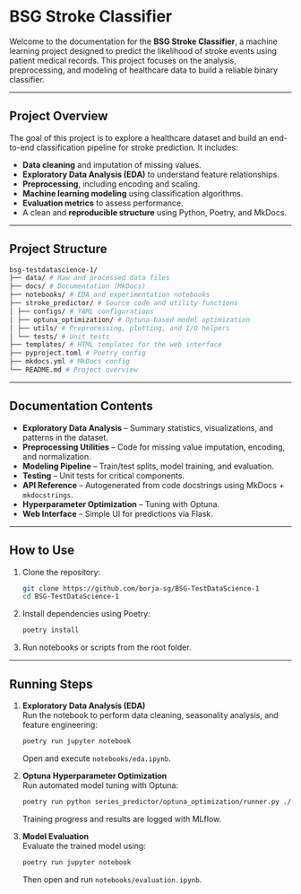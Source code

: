 # BSG Stroke Classifier

Welcome to the documentation for the **BSG Stroke Classifier**, a machine learning project designed to predict the likelihood of stroke events using patient medical records. This project focuses on the analysis, preprocessing, and modeling of healthcare data to build a reliable binary classifier.

---

## Project Overview

The goal of this project is to explore a healthcare dataset and build an end-to-end classification pipeline for stroke prediction. It includes:

- **Data cleaning** and imputation of missing values.
- **Exploratory Data Analysis (EDA)** to understand feature relationships.
- **Preprocessing**, including encoding and scaling.
- **Machine learning modeling** using classification algorithms.
- **Evaluation metrics** to assess performance.
- A clean and **reproducible structure** using Python, Poetry, and MkDocs.

---

## Project Structure

```bash
bsg-testdatascience-1/
├── data/ # Raw and processed data files
├── docs/ # Documentation (MkDocs)
├── notebooks/ # EDA and experimentation notebooks
├── stroke_predictor/ # Source code and utility functions
│ ├── configs/ # YAML configurations
│ ├── optuna_optimization/ # Optuna-based model optimization
│ ├── utils/ # Preprocessing, plotting, and I/O helpers
│ └── tests/ # Unit tests
├── templates/ # HTML templates for the web interface
├── pyproject.toml # Poetry config
├── mkdocs.yml # MkDocs config
└── README.md # Project overview
```

---

## Documentation Contents

- **Exploratory Data Analysis** – Summary statistics, visualizations, and patterns in the dataset.
- **Preprocessing Utilities** – Code for missing value imputation, encoding, and normalization.
- **Modeling Pipeline** – Train/test splits, model training, and evaluation.
- **Testing** – Unit tests for critical components.
- **API Reference** – Autogenerated from code docstrings using MkDocs + `mkdocstrings`.
- **Hyperparameter Optimization** – Tuning with Optuna.
- **Web Interface** – Simple UI for predictions via Flask.

---

## How to Use

1. Clone the repository:
   ```bash
   git clone https://github.com/borja-sg/BSG-TestDataScience-1
   cd BSG-TestDataScience-1
   ```

2. Install dependencies using Poetry:
   ```bash
   poetry install
   ```

3. Run notebooks or scripts from the root folder.

---

## Running Steps

1. **Exploratory Data Analysis (EDA)**  
   Run the notebook to perform data cleaning, seasonality analysis, and feature engineering:  
   ```bash
   poetry run jupyter notebook
   ```  
   Open and execute `notebooks/eda.ipynb`.

2. **Optuna Hyperparameter Optimization**  
   Run automated model tuning with Optuna:  
   ```bash
   poetry run python series_predictor/optuna_optimization/runner.py ./series_predictor/configs/optuna.yml
   ```  
   Training progress and results are logged with MLflow.

3. **Model Evaluation**  
   Evaluate the trained model using:  
   ```bash
   poetry run jupyter notebook
   ```  
   Then open and run `notebooks/evaluation.ipynb`.
